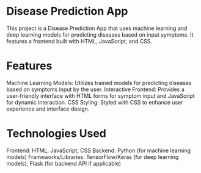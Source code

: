 # Disease Prediction App
This project is a Disease Prediction App that uses machine learning and deep learning models for predicting diseases based on input symptoms. It features a frontend built with HTML, JavaScript, and CSS.

# Features
Machine Learning Models: Utilizes trained models for predicting diseases based on symptoms input by the user.
Interactive Frontend: Provides a user-friendly interface with HTML forms for symptom input and JavaScript for dynamic interaction.
CSS Styling: Styled with CSS to enhance user experience and interface design.
# Technologies Used
Frontend: HTML, JavaScript, CSS
Backend: Python (for machine learning models)
Frameworks/Libraries: TensorFlow/Keras (for deep learning models), Flask (for backend API if applicable)
